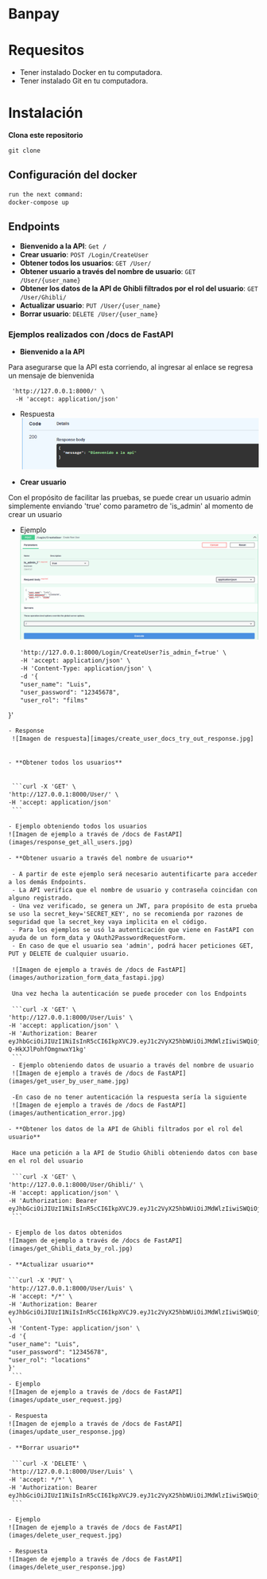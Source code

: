 # Banpay

# Requesitos
- Tener instalado Docker en tu computadora.
- Tener instalado Git en tu computadora.

# Instalación
**Clona este repositorio**

    git clone 

## Configuración del docker

    run the next command:
    docker-compose up

## Endpoints

- **Bienvenido a la API**: `Get /`
- **Crear usuario**: `POST /Login/CreateUser`
- **Obtener todos los usuarios**: `GET /User/`
- **Obtener usuario a través del nombre de usuario**: `GET /User/{user_name}`
- **Obtener los datos de la API de Ghibli filtrados por el rol del usuario**: `GET /User/Ghibli/`
- **Actualizar usuario**: `PUT /User/{user_name}`
- **Borrar usuario**: `DELETE /User/{user_name}`

### Ejemplos realizados con /docs de FastAPI

- **Bienvenido a la API**

Para asegurarse que la API esta corriendo, al ingresar al enlace se regresa un mensaje de bienvenida

```   curl -X 'GET' \
 'http://127.0.0.1:8000/' \
  -H 'accept: application/json'
```

- Respuesta
![Imagen de respuesta](images/bienvenida_api.jpg)

- **Crear usuario**

Con el propósito de facilitar las pruebas, se puede crear un usuario admin simplemente enviando 'true' como parametro de 'is_admin' al momento de crear un usuario


- Ejemplo 
  ![Imagen de ejemplo a través de /docs de FastAPI](images/create_user_docs_try_out.jpg)

  ```curl -X 'POST' \
  'http://127.0.0.1:8000/Login/CreateUser?is_admin_f=true' \
  -H 'accept: application/json' \
  -H 'Content-Type: application/json' \
  -d '{
  "user_name": "Luis",
  "user_password": "12345678",
  "user_rol": "films"
}'
   ```
- Response
    ![Imagen de respuesta][images/create_user_docs_try_out_response.jpg]


- **Obtener todos los usuarios**

    
    ```curl -X 'GET' \
  'http://127.0.0.1:8000/User/' \
  -H 'accept: application/json'
    ```
  
- Ejemplo obteniendo todos los usuarios
  ![Imagen de ejemplo a través de /docs de FastAPI](images/response_get_all_users.jpg)

- **Obtener usuario a través del nombre de usuario**

    - A partir de este ejemplo será necesario autentificarte para acceder a los demás Endpoints.
    - La API verifica que el nombre de usuario y contraseña coincidan con alguno registrado.
    - Una vez verificado, se genera un JWT, para propósito de esta prueba se uso la secret_key='SECRET_KEY', no se recomienda por razones de seguridad que la secret_key vaya implicita en el código.
    - Para los ejemplos se usó la autenticación que viene en FastAPI con ayuda de un form_data y OAuth2PasswordRequestForm.
    - En caso de que el usuario sea 'admin', podrá hacer peticiones GET, PUT y DELETE de cualquier usuario.
    
    ![Imagen de ejemplo a través de /docs de FastAPI](images/authorization_form_data_fastapi.jpg) 

    Una vez hecha la autenticación se puede proceder con los Endpoints

    ```curl -X 'GET' \
  'http://127.0.0.1:8000/User/Luis' \
  -H 'accept: application/json' \
  -H 'Authorization: Bearer eyJhbGciOiJIUzI1NiIsInR5cCI6IkpXVCJ9.eyJ1c2VyX25hbWUiOiJMdWlzIiwiSWQiOjEsInJvbCI6ImZpbG1zIiwiaXNfYWRtaW4iOnRydWUsImV4cCI6MTcyNTUyNTY2OH0.NEaSgshHL2h2Q1yPpmCl6-Q-HkXJlPohfOmgnwxY1kg'
    ```
    - Ejemplo obteniendo datos de usuario a través del nombre de usuario
    ![Imagen de ejemplo a través de /docs de FastAPI](images/get_user_by_user_name.jpg)
  
    -En caso de no tener autenticación la respuesta sería la siguiente
    ![Imagen de ejemplo a través de /docs de FastAPI](images/authentication_error.jpg)

- **Obtener los datos de la API de Ghibli filtrados por el rol del usuario**

    Hace una petición a la API de Studio Ghibli obteniendo datos con base en el rol del usuario

    ```curl -X 'GET' \
  'http://127.0.0.1:8000/User/Ghibli/' \
  -H 'accept: application/json' \
  -H 'Authorization: Bearer eyJhbGciOiJIUzI1NiIsInR5cCI6IkpXVCJ9.eyJ1c2VyX25hbWUiOiJMdWlzIiwiSWQiOjEsInJvbCI6ImZpbG1zIiwiaXNfYWRtaW4iOnRydWUsImV4cCI6MTcyNTUyNzE5Nn0.xzl3bi8KsAdhpBdTRg9JKCVxRM6mXigG31qxfb_CtIY'
    ```
  
- Ejemplo de los datos obtenidos
  ![Imagen de ejemplo a través de /docs de FastAPI](images/get_Ghibli_data_by_rol.jpg)

- **Actualizar usuario**

```curl -X 'PUT' \
  'http://127.0.0.1:8000/User/Luis' \
  -H 'accept: */*' \
  -H 'Authorization: Bearer eyJhbGciOiJIUzI1NiIsInR5cCI6IkpXVCJ9.eyJ1c2VyX25hbWUiOiJMdWlzIiwiSWQiOjEsInJvbCI6ImZpbG1zIiwiaXNfYWRtaW4iOnRydWUsImV4cCI6MTcyNTUyNzE5Nn0.xzl3bi8KsAdhpBdTRg9JKCVxRM6mXigG31qxfb_CtIY' \
  -H 'Content-Type: application/json' \
  -d '{
  "user_name": "Luis",
  "user_password": "12345678",
  "user_rol": "locations"
}'
    ```
- Ejemplo
  ![Imagen de ejemplo a través de /docs de FastAPI](images/update_user_request.jpg)

- Respuesta
  ![Imagen de ejemplo a través de /docs de FastAPI](images/update_user_response.jpg)

- **Borrar usuario**

    ```curl -X 'DELETE' \
  'http://127.0.0.1:8000/User/Luis' \
  -H 'accept: */*' \
  -H 'Authorization: Bearer eyJhbGciOiJIUzI1NiIsInR5cCI6IkpXVCJ9.eyJ1c2VyX25hbWUiOiJMdWlzIiwiSWQiOjEsInJvbCI6ImZpbG1zIiwiaXNfYWRtaW4iOnRydWUsImV4cCI6MTcyNTUyNzE5Nn0.xzl3bi8KsAdhpBdTRg9JKCVxRM6mXigG31qxfb_CtIY'
    ```
  
- Ejemplo 
  ![Imagen de ejemplo a través de /docs de FastAPI](images/delete_user_request.jpg)

- Respuesta
  ![Imagen de ejemplo a través de /docs de FastAPI](images/delete_user_response.jpg)

